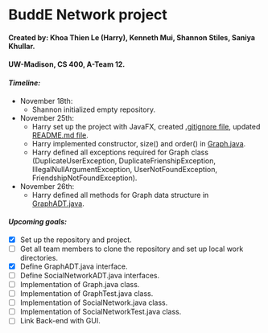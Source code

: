 # BuddE Network project
#### Created by: Khoa Thien Le (Harry), Kenneth Mui, Shannon Stiles, Saniya Khullar.
#### UW-Madison, CS 400, A-Team 12.

#### ***Timeline:***
- November 18th:
  + Shannon initialized empty repository.
- November 25th:
  + Harry set up the project with JavaFX, created [.gitignore file](.gitignore), updated [README.md file](README.md).
  + Harry implemented constructor, size() and order() in [Graph.java](application/Graph.java).
  + Harry defined all exceptions required for Graph class (DuplicateUserException, DuplicateFrienshipException, IllegalNullArgumentException, UserNotFoundException, FriendshipNotFoundException).
- November 26th:
  + Harry defined all methods for Graph data structure in [GraphADT.java](application/GraphADT.java).

#### ***Upcoming goals:***
- [X] Set up the repository and project.
- [ ] Get all team members to clone the repository and set up local work directories.
- [X] Define GraphADT.java interface.
- [ ] Define SocialNetworkADT.java interfaces.
- [ ] Implementation of Graph.java class.
- [ ] Implementation of GraphTest.java class.
- [ ] Implementation of SocialNetwork.java class.
- [ ] Implementation of SocialNetworkTest.java class.
- [ ] Link Back-end with GUI.
